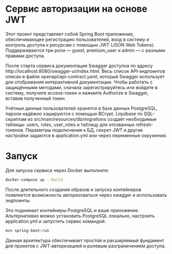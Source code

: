 # Сервис авторизации на основе JWT

Этот проект представляет собой Spring Boot приложение, обеспечивающее регистрацию пользователей, вход в систему и контроль доступа к ресурсам с помощью JWT (JSON Web Tokens). Поддерживаются три роли — guest, premium_user и admin — с разными правами доступа.

После старта сервиса документация Swagger доступна по адресу http://localhost:8080/swagger-ui/index.html. Весь список API‑эндпоинтов описан в файле openapi/api-contract.yaml, который Swagger использует для отображения интерактивной документации. Чтобы работать с защищёнными методами, сначала зарегистрируйтесь или войдите в систему, получите access-токен и нажмите Authorize в Swagger, вставив полученный токен.

Учётные данные пользователей хранятся в базе данных PostgreSQL, пароли надёжно хэшируются с помощью BCrypt. Liquibase по SQL-скриптам из src/main/resources/db/migrations создаёт необходимые таблицы: users, roles, user_roles и таблицу для отозванных refresh-токенов. Параметры подключения к БД, секрет JWT и другие настройки задаются в application.yml или через переменные окружения.

# Запуск 

Для запуска сервиса через Docker выполните:

```bash
docker-compose up --build
```

После длительного создания образов и запуска контейнеров появляется возможность авторизоваться через swagger и использовать эндпоинты.

Это поднимает контейнеры PostgreSQL и ваше приложение. Альтернативно можно установить PostgreSQL локально, настроить application.yml и запустить сервис командой:
```bash
mvn spring-boot:run
```

Данная архитектура обеспечивает простой и расширяемый фундамент для проектов с JWT‑авторизацией и ролевым разграничением доступа.
